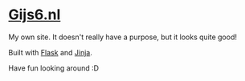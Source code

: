 # [Gijs6.nl](https://www.gijs6.nl)

My own site. It doesn't really have a purpose, but it looks quite good!

Built with [Flask](https://github.com/pallets/flask) and [Jinja](https://github.com/pallets/jinja).

Have fun looking around :D
